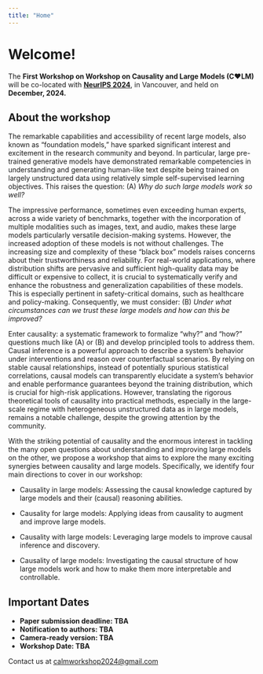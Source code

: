 ```yaml
---
title: "Home"
---
```


# Welcome!

<!-- <img src="logo.jpeg" alt="CALM workshop" width="500px"/></a> -->

The **First Workshop on Workshop on
Causality and Large Models (C♥️LM)** will be co-located with [**NeurIPS 2024**](https://neurips.cc/Conferences/2024/), in Vancouver, and held on **December, 2024.**


## About the workshop

The remarkable capabilities and accessibility of recent large models, also known as “foundation models,” have sparked significant interest and excitement in the research community and beyond. In particular, large pre-trained generative models have demonstrated remarkable competencies in understanding and generating human-like text despite being trained on largely unstructured data using relatively simple self-supervised learning objectives. This raises the question: (A) *Why do such large models work so well?*

The impressive performance, sometimes even exceeding human experts, across a wide variety of benchmarks, together with the incorporation of multiple modalities such as images, text, and audio, makes these large models particularly versatile decision-making systems. However, the increased adoption of these models is not without challenges. The increasing size and complexity of these “black box” models raises concerns about their trustworthiness and reliability. For real-world applications, where distribution shifts are pervasive and sufficient high-quality data may be difficult or expensive to collect, it is crucial to systematically verify and enhance the robustness and generalization capabilities of these models. This is especially pertinent in safety-critical domains, such as healthcare and policy-making. Consequently, we must consider: (B) *Under what circumstances can we trust these large models and how can this be improved?*

Enter causality: a systematic framework to formalize “why?” and “how?” questions much like (A) or (B) and develop principled tools to address them. Causal inference is a powerful approach to describe a system’s behavior under interventions and reason over counterfactual scenarios. By relying on stable causal relationships, instead of potentially spurious statistical correlations, causal models can transparently elucidate a system’s behavior and enable performance guarantees beyond the training distribution, which is crucial for high-risk applications. However, translating the rigorous theoretical tools of causality into practical methods, especially in the large-scale regime with heterogeneous unstructured data as in large models, remains a notable challenge, despite the growing attention by the community.

With the striking potential of causality and the enormous interest in tackling the many open questions about understanding and improving large models on the other, we propose a workshop that aims to explore the many exciting synergies between causality and large models. Specifically, we identify four main directions to cover in our workshop:

* Causality in large models: Assessing the causal knowledge captured by large models and their (causal) reasoning abilities.

* Causality for large models: Applying ideas from causality to augment and improve large models.

* Causality with large models: Leveraging large models to improve causal inference and discovery.

* Causality of large models: Investigating the causal structure of how large models work and how to make them more interpretable and controllable.

## Important Dates

* **Paper submission deadline: TBA**
* **Notification to authors: TBA**
* **Camera-ready version: TBA**
* **Workshop Date: TBA**

Contact us at <calmworkshop2024@gmail.com>
